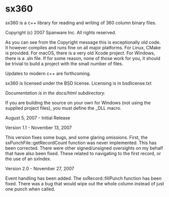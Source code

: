 # sx360

sx360 is a c++ library for reading and writing of 360 column binary files.

Copyright (c) 2007 Spanware Inc.
All rights reserved.

As you can see from the Copyright message this is exceptionally old code.  It however compiles and runs fine on all major platforms.  For Linux, CMake is provided.  For macOS, there is a very old Xcode project.  For Windows, there is a .sln file.  If for some reason, none of those work for you, it should be trivial to build a project with the small number of files.

Updates to modern c++ are forthcoming.

sx360 is licensed under the BSD license. Licensing is in bsdlicense.txt

*Documentation is in the docs/html subdirectory.*

If you are building the source on your own for Windows (not using the supplied project files), you must define the _DLL macro.


August 5, 2007 - Initial Release


Version 1.1 - November 13, 2007

This version fixes some bugs, and some glaring omissions.  First, the sxPunchFile::getRecordCount function was never implemented.  This has been corrected.  There were other signed/unsigned oversights on my behalf that have also been fixed.  These related to navigating to the first record, or the use of an sxIndex.

Version 2.0 - November 27, 2007

Event handling has been added.  The sxRecord::fillPunch function has been fixed.  There was a bug that would wipe out the whole column instead of just one punch when called.

